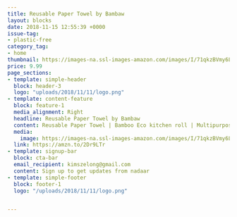 ```yaml
---
title: Reusable Paper Towel by Bambaw
layout: blocks
date: 2018-11-15 12:55:39 +0000
issue-tag:
- plastic-free
category_tag:
- home
thumbnail: https://images-na.ssl-images-amazon.com/images/I/71qkzBVmy6L._SL1500_.jpg
price: 9.99
page_sections:
- template: simple-header
  block: header-3
  logo: "uploads/2018/11/11/logo.png"
- template: content-feature
  block: feature-1
  media_alignment: Right
  headline: Reusable Paper Towel by Bambaw
  content: Reusable Paper Towel | Bamboo Eco kitchen roll | Multipurpose | Strong, Thick and Absorbent |100% Organic | Soft on Skin | Quick Dry and Antibacterial | 20 Reusable Sheets | Bambaw
  media:
    image: https://images-na.ssl-images-amazon.com/images/I/71qkzBVmy6L._SL1500_.jpg
  link: https://amzn.to/2Dr9LTr
- template: signup-bar
  block: cta-bar
  email_recipient: kimszelong@gmail.com
  content: Sign up to get updates from nadaar
- template: simple-footer
  block: footer-1
  logo: "/uploads/2018/11/11/logo.png"


---
```


